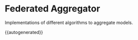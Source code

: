 # Federated Aggregator

Implementations of different algorithms to aggregate models.

{{autogenerated}}